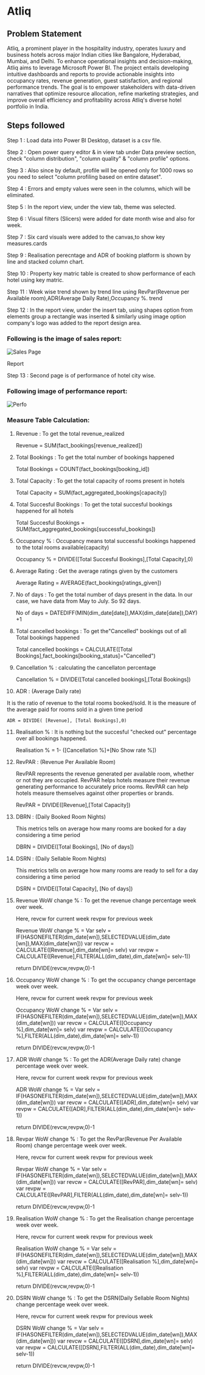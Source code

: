 # Atliq
## Problem Statement

Atliq, a prominent player in the hospitality industry, operates luxury and business hotels across major Indian cities like Bangalore, Hyderabad, Mumbai, and Delhi. To enhance operational insights and decision-making, Atliq aims to leverage Microsoft Power BI. The project entails developing intuitive dashboards and reports to provide actionable insights into occupancy rates, revenue generation, guest satisfaction, and regional performance trends. The goal is to empower stakeholders with data-driven narratives that optimize resource allocation, refine marketing strategies, and improve overall efficiency and profitability across Atliq's diverse hotel portfolio in India.

## Steps followed
Step 1 : Load data into Power BI Desktop, dataset is a csv file.

Step 2 : Open power query editor & in view tab under Data preview section, check "column distribution", "column quality" & "column profile" options.

Step 3 : Also since by default, profile will be opened only for 1000 rows so you need to select "column profiling based on entire dataset".

Step 4 : Errors and empty values were seen in the columns, which will be eliminated.

Step 5 : In the report view, under the view tab, theme was selected.

Step 6 : Visual filters (Slicers) were added for date month wise and also for week.

Step 7 : Six card visuals were added to the canvas,to show key measures.cards

Step 9 : Realisation perecntage and ADR of booking platform is shown by line and stacked column chart.

Step 10 : Property key matric table is created to show performance of each hotel using key matric.

Step 11 : Week wise trend shown by trend line using RevPar(Revenue per Available room),ADR(Average Daily Rate),Occupancy %. trend

Step 12 : In the report view, under the insert tab, using shapes option from elements group a rectangle was inserted & similarly using image option company's logo was added to the report design area. 
### Following is the image of sales report:
![Sales Page](https://github.com/aniketpawar123/Project-Atliq/assets/123149177/d565b26e-8884-4837-aebd-c0e9a53c1397)

Report

Step 13 : Second page is of performance of hotel city wise. 
### Following image of performance report:


![Perfo](https://github.com/aniketpawar123/Project-Atliq/assets/123149177/62390f43-f24c-4887-b4fb-07783a0b311d)

### Measure Table Calculation:
1. Revenue : To get the total revenue_realized

    Revenue = SUM(fact_bookings[revenue_realized])

2. Total Bookings : To get the total number of bookings happened

    Total Bookings = COUNT(fact_bookings[booking_id])

3. Total Capacity : To get the total capacity of rooms present in hotels

    Total Capacity = SUM(fact_aggregated_bookings[capacity])

4. Total Succesful Bookings : To get the total succesful bookings happened for all hotels

    Total Succesful Bookings = SUM(fact_aggregated_bookings[successful_bookings])

5. Occupancy % : Occupancy means total successful bookings happened to the total rooms available(capacity)

    Occupancy % = DIVIDE([Total Succesful Bookings],[Total Capacity],0)

6. Average Rating : Get the average ratings given by the customers

    Average Rating = AVERAGE(fact_bookings[ratings_given])

7. No of days : To get the total number of days present in the data. In our case, we have data from May to July. So 92 days.

    No of days = DATEDIFF(MIN(dim_date[date]),MAX(dim_date[date]),DAY) +1

8. Total cancelled bookings : To get the"Cancelled" bookings out of all Total bookings happened

    Total cancelled bookings = CALCULATE([Total Bookings],fact_bookings[booking_status]="Cancelled")

9. Cancellation % : calculating the cancellaton percentage

    Cancellation % = DIVIDE([Total cancelled bookings],[Total Bookings])

10. ADR : (Average Daily rate)

It is the ratio of revenue to the total rooms booked/sold. It is the measure of the average paid for rooms sold in a given time period

    ADR = DIVIDE( [Revenue], [Total Bookings],0)

11. Realisation % : It is nothing but the succesful "checked out" percentage over all bookings happened.

    Realisation % = 1- ([Cancellation %]+[No Show rate %])

12. RevPAR : (Revenue Per Available Room)

    RevPAR represents the revenue generated per available room, whether or not they are occupied. RevPAR helps hotels measure their revenue generating performance to accurately price rooms. RevPAR can help hotels measure themselves against other properties or brands.

    RevPAR = DIVIDE([Revenue],[Total Capacity])

13. DBRN : (Daily Booked Room Nights)

    This metrics tells on average how many rooms are booked for a day considering a time period

    DBRN = DIVIDE([Total Bookings], [No of days])
14. DSRN : (Daily Sellable Room Nights)

    This metrics tells on average how many rooms are ready to sell for a day considering a time period

    DSRN = DIVIDE([Total Capacity], [No of days])
15. Revenue WoW change % : To get the revenue change percentage week over week.

    Here, revcw for current week revpw for previous week

    Revenue WoW change % = 
    Var selv = IF(HASONEFILTER(dim_date[wn]),SELECTEDVALUE(dim_date [wn]),MAX(dim_date[wn]))
    var revcw = CALCULATE([Revenue],dim_date[wn]= selv)
    var revpw =  CALCULATE([Revenue],FILTER(ALL(dim_date),dim_date[wn]= selv-1))

    return
    DIVIDE(revcw,revpw,0)-1
16. Occupancy WoW change % : To get the occupancy change percentage week over week.

    Here, revcw for current week revpw for previous week

    Occupancy WoW change % = 
    Var selv = IF(HASONEFILTER(dim_date[wn]),SELECTEDVALUE(dim_date[wn]),MAX(dim_date[wn]))
    var revcw = CALCULATE([Occupancy %],dim_date[wn]= selv)
    var revpw =  CALCULATE([Occupancy %],FILTER(ALL(dim_date),dim_date[wn]= selv-1))

    return
    DIVIDE(revcw,revpw,0)-1

17. ADR WoW change % : To get the ADR(Average Daily rate) change percentage week over week.

    Here, revcw for current week revpw for previous week

    ADR WoW change % = 
    Var selv = IF(HASONEFILTER(dim_date[wn]),SELECTEDVALUE(dim_date[wn]),MAX(dim_date[wn]))
    var revcw = CALCULATE([ADR],dim_date[wn]= selv)
    var revpw =  CALCULATE([ADR],FILTER(ALL(dim_date),dim_date[wn]= selv-1))

    return
    DIVIDE(revcw,revpw,0)-1

18. Revpar WoW change % : To get the RevPar(Revenue Per Available Room) change percentage week over week.

    Here, revcw for current week revpw for previous week

    Revpar WoW change % = 
    Var selv = IF(HASONEFILTER(dim_date[wn]),SELECTEDVALUE(dim_date[wn]),MAX(dim_date[wn]))
    var revcw = CALCULATE([RevPAR],dim_date[wn]= selv)
    var revpw =  CALCULATE([RevPAR],FILTER(ALL(dim_date),dim_date[wn]= selv-1))

    return
    DIVIDE(revcw,revpw,0)-1

19. Realisation WoW change % : To get the Realisation change percentage week over week.

    Here, revcw for current week revpw for previous week

    Realisation WoW change % = 
    Var selv = IF(HASONEFILTER(dim_date[wn]),SELECTEDVALUE(dim_date[wn]),MAX(dim_date[wn]))
    var revcw = CALCULATE([Realisation %],dim_date[wn]= selv)
    var revpw =  CALCULATE([Realisation %],FILTER(ALL(dim_date),dim_date[wn]= selv-1))

    return
    DIVIDE(revcw,revpw,0)-1

20. DSRN WoW change % : To get the DSRN(Daily Sellable Room Nights) change percentage week over week.

    Here, revcw for current week revpw for previous week

    DSRN WoW change % = 
    Var selv = IF(HASONEFILTER(dim_date[wn]),SELECTEDVALUE(dim_date[wn]),MAX(dim_date[wn]))
    var revcw = CALCULATE([DSRN],dim_date[wn]= selv)
    var revpw =  CALCULATE([DSRN],FILTER(ALL(dim_date),dim_date[wn]= selv-1))

    return
    DIVIDE(revcw,revpw,0)-1

